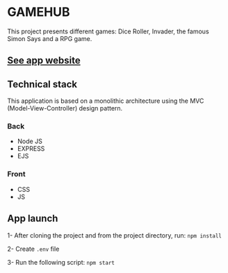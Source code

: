 # GAMEHUB

This project presents different games: Dice Roller, Invader, the famous Simon Says and a RPG game.

## [See app website](https://app-gamehub.herokuapp.com/)

## Technical stack

This application is based on a monolithic architecture using the MVC (Model-View-Controller) design pattern.

### Back
- Node JS
- EXPRESS
- EJS

### Front
- CSS
- JS

## App launch

1- After cloning the project and from the project directory, run: `npm install`

2- Create `.env` file

3- Run the following script: `npm start`
